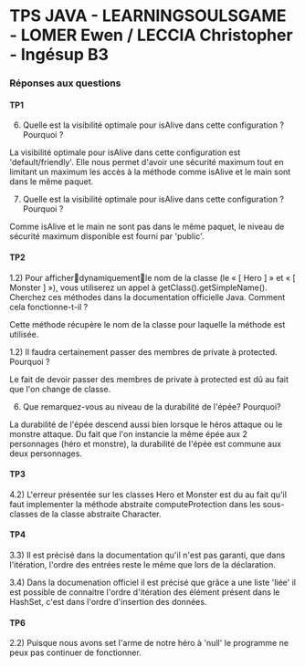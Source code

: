 # TPS JAVA - LEARNINGSOULSGAME - LOMER Ewen / LECCIA Christopher - Ingésup B3

### Réponses aux questions

#### TP1

6) Quelle est la visibilité optimale pour isAlive dans cette configuration ? Pourquoi ?

La visibilité optimale pour isAlive dans cette configuration est 'default/friendly'. Elle nous permet d'avoir une sécurité maximum tout en limitant un maximum les accès à la méthode comme isAlive et le main sont dans le même paquet.


7) Quelle est la visibilité optimale pour isAlive dans cette configuration ? Pourquoi ?

Comme isAlive et le main ne sont pas dans le même paquet, le niveau de sécurité maximum disponible est fourni par 'public'.

#### TP2

1.2) Pour afficherdynamiquementle nom de la classe (le « [ Hero ] » et « [ Monster ] »), vous utiliserez un appel à getClass().getSimpleName(). Cherchez ces méthodes dans la documentation officielle Java. Comment cela fonctionne-t-il ?

Cette méthode récupère le nom de la classe pour laquelle la méthode est utilisée.


1.2) Il faudra certainement passer des membres de private à protected. Pourquoi ?

Le fait de devoir passer des membres de private à protected est dû au fait que l'on change de classe.


6) Que remarquez-vous au niveau de la durabilité de l'épée? Pourquoi?

La durabilité de l'épée descend aussi bien lorsque le héros attaque ou le monstre attaque. Du fait que l'on instancie la même épée aux 2 personnages (héro et monstre), la durabilité de l'épée est commune aux deux personnages.

#### TP3

4.2)
L'erreur présentée sur les classes Hero et Monster est du au fait qu'il faut implementer la méthode abstraite computeProtection dans les sous-classes de la classe abstraite Character.

#### TP4

3.3)
Il est précisé dans la documentation qu'il n'est pas garanti, que dans l'itération, l'ordre des entrées reste le même que lors de la déclaration.

3.4)
Dans la documenation officiel il est précisé que grâce a une liste 'liée' il est possible de connaitre l'ordre d'itération des élément présent dans le HashSet, c'est dans l'ordre d'insertion des données.

#### TP6

2.2)
Puisque nous avons set l'arme de notre héro à 'null' le programme ne peux pas continuer de fonctionner.
